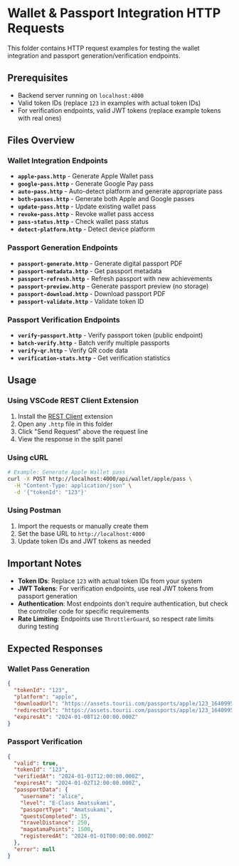 # Wallet & Passport Integration HTTP Requests

This folder contains HTTP request examples for testing the wallet integration and passport generation/verification endpoints.

## Prerequisites

- Backend server running on `localhost:4000`
- Valid token IDs (replace `123` in examples with actual token IDs)
- For verification endpoints, valid JWT tokens (replace example tokens with real ones)

## Files Overview

### Wallet Integration Endpoints

- **`apple-pass.http`** - Generate Apple Wallet pass
- **`google-pass.http`** - Generate Google Pay pass  
- **`auto-pass.http`** - Auto-detect platform and generate appropriate pass
- **`both-passes.http`** - Generate both Apple and Google passes
- **`update-pass.http`** - Update existing wallet pass
- **`revoke-pass.http`** - Revoke wallet pass access
- **`pass-status.http`** - Check wallet pass status
- **`detect-platform.http`** - Detect device platform

### Passport Generation Endpoints

- **`passport-generate.http`** - Generate digital passport PDF
- **`passport-metadata.http`** - Get passport metadata
- **`passport-refresh.http`** - Refresh passport with new achievements
- **`passport-preview.http`** - Generate passport preview (no storage)
- **`passport-download.http`** - Download passport PDF
- **`passport-validate.http`** - Validate token ID

### Passport Verification Endpoints

- **`verify-passport.http`** - Verify passport token (public endpoint)
- **`batch-verify.http`** - Batch verify multiple passports
- **`verify-qr.http`** - Verify QR code data
- **`verification-stats.http`** - Get verification statistics

## Usage

### Using VSCode REST Client Extension

1. Install the [REST Client](https://marketplace.visualstudio.com/items?itemName=humao.rest-client) extension
2. Open any `.http` file in this folder
3. Click "Send Request" above the request line
4. View the response in the split panel

### Using cURL

```bash
# Example: Generate Apple Wallet pass
curl -X POST http://localhost:4000/api/wallet/apple/pass \
  -H "Content-Type: application/json" \
  -d '{"tokenId": "123"}'
```

### Using Postman

1. Import the requests or manually create them
2. Set the base URL to `http://localhost:4000`
3. Update token IDs and JWT tokens as needed

## Important Notes

- **Token IDs**: Replace `123` with actual token IDs from your system
- **JWT Tokens**: For verification endpoints, use real JWT tokens from passport generation
- **Authentication**: Most endpoints don't require authentication, but check the controller code for specific requirements
- **Rate Limiting**: Endpoints use `ThrottlerGuard`, so respect rate limits during testing

## Expected Responses

### Wallet Pass Generation
```json
{
  "tokenId": "123",
  "platform": "apple",
  "downloadUrl": "https://assets.tourii.com/passports/apple/123_1640995200000.pkpass",
  "redirectUrl": "https://assets.tourii.com/passports/apple/123_1640995200000.pkpass",
  "expiresAt": "2024-01-08T12:00:00.000Z"
}
```

### Passport Verification
```json
{
  "valid": true,
  "tokenId": "123",
  "verifiedAt": "2024-01-01T12:00:00.000Z",
  "expiresAt": "2024-01-02T12:00:00.000Z",
  "passportData": {
    "username": "alice",
    "level": "E-Class Amatsukami",
    "passportType": "Amatsukami",
    "questsCompleted": 15,
    "travelDistance": 250,
    "magatamaPoints": 1500,
    "registeredAt": "2024-01-01T00:00:00.000Z"
  },
  "error": null
}
``` 